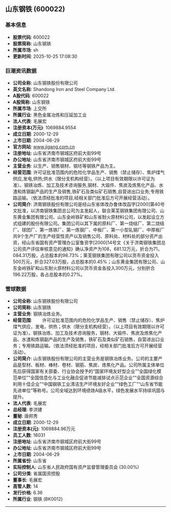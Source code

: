 ## 山东钢铁 (600022)

### 基本信息

- **股票代码**: 600022
- **股票简称**: 山东钢铁
- **所属市场**: sh
- **更新时间**: 2025-10-25 17:08:30

### 巨潮资讯数据

- **公司全称**: 山东钢铁股份有限公司
- **英文名称**: Shandong Iron and Steel Company Ltd.
- **A股代码**: 600022
- **A股简称**: 山东钢铁
- **所属市场**: 上交所
- **所属行业**: 黑色金属冶炼和压延加工业
- **法人代表**: 毛展宏
- **注册资本(万元)**: 1069884.9554
- **成立日期**: 2000-12-29
- **上市日期**: 2004-06-29
- **官方网站**: www.jigang.com.cn
- **注册地址**: 山东省济南市钢城区府前大街99号
- **办公地址**: 山东省济南市钢城区府前大街99号
- **主营业务**: 以生产、销售钢材、钢坯等钢铁产品为主。
- **经营范围**: 许可证批准范围内的危险化学品生产、销售（禁止储存）、焦炉煤气供应,发电,供热;供水（限分支机构经营）。（以上项目有效期限以许可证为准）。钢铁冶炼、加工及技术咨询服务,钢材、大锻件、焦炭及炼焦化产品、水渣和炼钢副产品的生产及销售,铁矿石及类似矿石销售,自营进出口业务;专用铁路运输。（依法须经批准的项目,经相关部门批准后方可开展经营活动）。
- **公司简介**: 济南钢铁股份有限公司是经山东省体改办鲁体改函字[2000]第40号文批准，以济南钢铁集团总公司为主发起人，联合莱芜钢铁集团有限公司、山东黄金集团有限公司、山东金岭铁矿和山东省耐火原材料公司，以发起设立方式组建的股份有限公司。集团公司以其下属的原料厂、第一烧结厂、第二烧结厂、球团厂、第一炼铁厂、第一炼钢厂、中板厂、第一小型轧钢厂、中厚板厂共9个生产厂的生产经营性资产以及销售公司、原料处、材料处的部分资产出资，经山东省国有资产管理办公室鲁资字[2000]14号文《关于济南钢铁集团总公司资产评估审核意见的通知》确认净资产为108，681.12万元，折合为71，084.31万股，占总股本的98.73%；莱芜钢铁集团有限公司以货币资金投入500万元，折合327.03万股，占总股本的0.45%；山东黄金集团有限公司、山东金岭铁矿和山东耐火原材料公司以货币资金各投入300万元，分别折合196.22万股，各占总股本的0.27%。

### 雪球数据

- **公司全称**: 山东钢铁股份有限公司
- **公司简称**: 山东钢铁
- **主营业务**: 钢铁冶炼业务。
- **经营范围**: 　　许可证批准范围内的危险化学品生产、销售（禁止储存）、焦炉煤气供应，发电，供热；供水（限分支机构经营）。（以上项目有效期限以许可证为准）。钢铁冶炼、加工及技术咨询服务，钢材、大锻件、焦炭及炼焦化产品、水渣和炼钢副产品的生产及销售，铁矿石及类似矿石销售，自营进出口业务；专用铁路运输。（依法须经批准的项目，经相关部门批准后方可开展经营活动）。
- **公司简介**: 山东钢铁股份有限公司的主营业务是钢铁冶炼业务。公司的主要产品是型材、板材、棒材、卷材、钢筋、焦炭、炼焦化产品。公司所属主体单位先后获得国家有关部委、行业协会授予的“国家环境友好型企业”“全国绿化模范单位”“全国信息化与工业化融合促进节能减排试点示范企业”“全国资源综合利用十佳企业”“中国钢铁工业清洁生产环境友好企业”“绿色工厂”“山东省节能先进单位”等称号。公司全域达到环境绩效A级水平，绿色发展水平持续巩固与提升。
- **法人代表**: 毛展宏
- **总经理**: 李洪建
- **董秘**: 唐邦秀
- **成立日期**: 2000-12-29
- **注册资本(元)**: 1069884.96万元
- **员工人数**: 16031
- **注册地址**: 山东省济南市钢城区府前大街99号
- **办公地址**: 山东省济南市钢城区府前大街99号
- **上市日期**: 2004-06-29
- **所属省份**: 山东省
- **实际控制人**: 山东省人民政府国有资产监督管理委员会 (30.00%)
- **公司分类**: 省属国资控股
- **董事长**: 毛展宏
- **高管人数**: 14
- **发行价格**: 6.36
- **所属行业**: 钢铁 (BK0012)

---